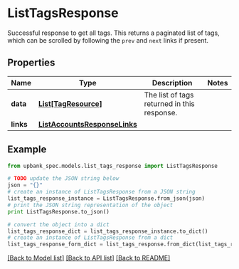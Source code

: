 # ListTagsResponse

Successful response to get all tags. This returns a paginated list of tags, which can be scrolled by following the `prev` and `next` links if present. 

## Properties

Name | Type | Description | Notes
------------ | ------------- | ------------- | -------------
**data** | [**List[TagResource]**](TagResource.md) | The list of tags returned in this response.  | 
**links** | [**ListAccountsResponseLinks**](ListAccountsResponseLinks.md) |  | 

## Example

```python
from upbank_spec.models.list_tags_response import ListTagsResponse

# TODO update the JSON string below
json = "{}"
# create an instance of ListTagsResponse from a JSON string
list_tags_response_instance = ListTagsResponse.from_json(json)
# print the JSON string representation of the object
print ListTagsResponse.to_json()

# convert the object into a dict
list_tags_response_dict = list_tags_response_instance.to_dict()
# create an instance of ListTagsResponse from a dict
list_tags_response_form_dict = list_tags_response.from_dict(list_tags_response_dict)
```
[[Back to Model list]](../README.md#documentation-for-models) [[Back to API list]](../README.md#documentation-for-api-endpoints) [[Back to README]](../README.md)


